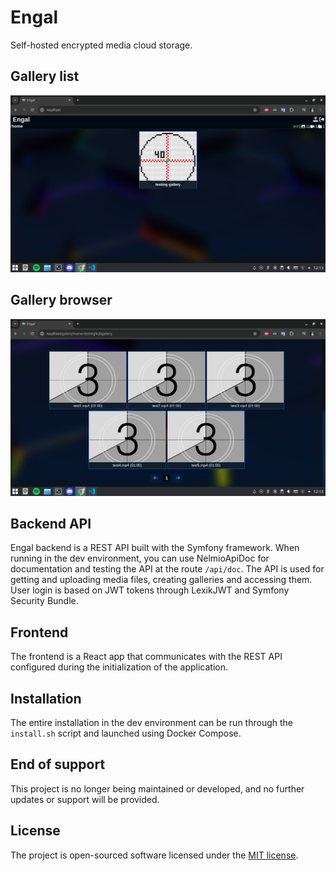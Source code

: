 # Engal
Self-hosted encrypted media cloud storage.

## Gallery list
![Gallery list](.github/images/gallery-list.png)

## Gallery browser
![Gallery browser](.github/images/browser.png)

## Backend API
Engal backend is a REST API built with the Symfony framework. When running in the dev environment, you can use NelmioApiDoc for documentation and testing the API at the route `/api/doc`. The API is used for getting and uploading media files, creating galleries and accessing them. User login is based on JWT tokens through LexikJWT and Symfony Security Bundle.

## Frontend
The frontend is a React app that communicates with the REST API configured during the initialization of the application.

## Installation
The entire installation in the dev environment can be run through the `install.sh` script and launched using Docker Compose.

## End of support
This project is no longer being maintained or developed, and no further updates or support will be provided.

## License
The project is open-sourced software licensed under the [MIT license](https://github.com/lukasbecvar/engal/blob/main/LICENSE).
